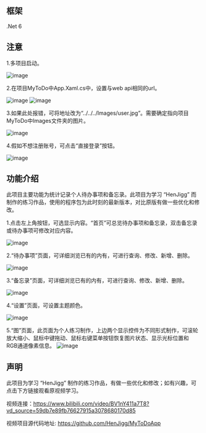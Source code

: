 
## 框架
  .Net 6
  
## 注意

 
  1.多项目启动。
  
  ![image](https://user-images.githubusercontent.com/77535233/185774260-15439b14-c075-45d7-a35f-87a0ccbfe70b.png)



  2.在项目MyToDo中App.Xaml.cs中，设置与web api相同的url。
  
  ![image](https://user-images.githubusercontent.com/77535233/185774247-a8ad4d38-6513-440b-9b37-efc083a8c573.png)
  ![image](https://user-images.githubusercontent.com/77535233/185774287-d5e45192-403a-45e8-94ed-f62a9cec90ec.png)

  3.如果此处报错，可将地址改为“../../../Images/user.jpg”。需要确定指向项目MyToDo中Images文件夹的图片。
  
  ![image](https://user-images.githubusercontent.com/77535233/185774500-54f95580-863c-4e68-88ae-a2bd992144d7.png)
  
  4.假如不想注册账号，可点击“直接登录”按钮。
  
  ![image](https://user-images.githubusercontent.com/77535233/185774550-7a72909a-cc94-4761-8312-6804cc9c3111.png)

## 功能介绍
  此项目主要功能为统计记录个人待办事项和备忘录。此项目为学习 “HenJigg” 而制作的练习作品，使用的程序包为此时刻的最新版本，对比原版有做一些优化和修改。
  
  1.点击左上角按钮，可选显示内容。“首页”可总览待办事项和备忘录，双击备忘录或待办事项可修改对应内容。
  
  ![image](https://user-images.githubusercontent.com/77535233/185802280-ea0c459c-2b0c-4f61-ac9f-b1c89fff978f.png)
  
  2.“待办事项”页面，可详细浏览已有的内有，可进行查询、修改、新增、删除。
  
  ![image](https://user-images.githubusercontent.com/77535233/185802658-e5a9e044-a200-4127-bec9-f1ddfe13ea84.png)

  3.“备忘录”页面，可详细浏览已有的内有，可进行查询、修改、新增、删除。

  ![image](https://user-images.githubusercontent.com/77535233/185802777-00d17df3-03a2-473e-8755-98808ebc473b.png)

  4.“设置”页面，可设置主题颜色。
  
  ![image](https://user-images.githubusercontent.com/77535233/185802786-406d5924-79f3-4804-ba1d-42daf577a4b3.png)

  5.“图”页面，此页面为个人练习制作，上边两个显示控件为不同形式制作，可滚轮放大缩小、鼠标中键拖动、鼠标右键菜单按钮恢复图片状态、显示光标位置和RGB通道像素信息。
  ![image](https://user-images.githubusercontent.com/77535233/185802820-13129c2a-3652-4a8b-9777-016b2ee989bb.png)

  
## 声明
  此项目为学习 “HenJigg” 制作的练习作品，有做一些优化和修改；如有兴趣，可点击下方链接观看原视频学习。
  
  视频连接：https://www.bilibili.com/video/BV1nY411a7T8?vd_source=59db7e89fb76627915a3078680170d85
  
  视频项目源代码地址: https://github.com/HenJigg/MyToDoApp

